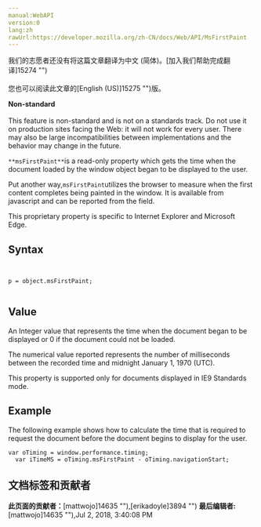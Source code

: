```yaml
---
manual:WebAPI
version:0
lang:zh
rawUrl:https://developer.mozilla.org/zh-CN/docs/Web/API/MsFirstPaint
---
```




<bdi>我们的志愿者还没有将这篇文章翻译为<bdi>中文 (简体)</bdi>。[加入我们帮助完成翻译]15274 "")<br></br>您也可以阅读此文章的[English (US)]15275 "")版。</bdi>






**Non-standard**<br></br>This feature is non-standard and is not on a standards track. Do not use it on production sites facing the Web: it will not work for every user. There may also be large incompatibilities between implementations and the behavior may change in the future.




`**msFirstPaint**`is a read-only property which gets the time when the document loaded by the window object began to be displayed to the user.



Put another way,`msFirstPaint`utilizes the browser to measure when the first content completes being painted in the window. It is available from javascript and can be reported from the field.



This proprietary property is specific to Internet Explorer and Microsoft Edge.


## Syntax<a name="Syntax"></a>

```
 
	
p = object.msFirstPaint;


```

## Value<a name="Value"></a>


An Integer value that represents the time when the document began to be displayed or 0 if the document could not be loaded.



The numerical value reported represents the number of milliseconds between the recorded time and midnight January 1, 1970 (UTC).



This property is supported only for documents displayed in IE9 Standards mode.


## Example<a name="Example"></a>


The following example shows how to calculate the time that is required to request the document before the document begins to display for the user.


```
var oTiming = window.performance.timing;
  var iTimeMS = oTiming.msFirstPaint - oTiming.navigationStart;
```



## 文档标签和贡献者
**此页面的贡献者：**[mattwojo]14635 ""),[erikadoyle]3894 "")
**最后编辑者:**[mattwojo]14635 ""),<time>Jul 2, 2018, 3:40:08 PM</time>


